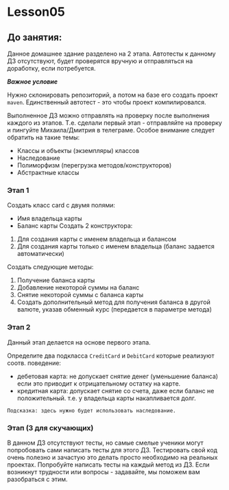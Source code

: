 # Lesson05

## До занятия:

Данное домашнее здание разделено на 2 этапа.
Автотесты к данному ДЗ отсутствуют, будет проверятся вручную и отправляться на доработку, если потребуется.

***Важное условие***

Нужно склонировать репозиторий, а потом на базе его создать проект `maven`.
Единственный автотест - это чтобы проект компилировался.

Выполненное ДЗ можно отправлять на проверку после выполнения каждого из этапов. Т.е. сделали первый этап - отправляйте на проверку и пингуйте Михаила/Дмитрия в телеграме.
Особое внимание следует обратить на такие темы:

- Классы и объекты (экземпляры) классов
- Наследование
- Полиморфизм (перегрузка методов/конструкторов)
- Абстрактные классы

### Этап 1

Создать класс card с двумя полями:

- Имя владельца карты
- Баланс карты
Создать 2 конструктора:

1. Для создания карты с именем владельца и балансом
2. Для создания карты только с именем владельца (баланс задается автоматически)

Создать следующие методы:

1. Получение баланса карты
2. Добавление некоторой суммы на баланс
3. Снятие некоторой суммы с баланса карты
4. Создать дополнительный метод для получения баланса в другой валюте, указав обменный курс
 (передается в параметре метода)
 
### Этап 2

Данный этап делается на основе первого этапа.

Определите два подкласса `CreditCard` и `DebitCard` которые реализуют соотв. поведение:

- дебетовая карта: не допускает снятие денег (уменьшение баланса) если это приводит к отрицательному остатку на карте.
- кредитная карта: допускает снятие со счета, даже если баланс не положительный. т.е. у владельца карты накапливается долг.

`Подсказка: здесь нужно будет использовать наследование.`

### Этап (3 для скучающих)

В данном ДЗ отсутствуют тесты, но самые смелые ученики могут попробовать сами написать тесты для этого ДЗ.
Тестировать свой код очень полезно и зачастую это делать просто необходимо на реальных проектах.
Попробуйте написать тесты на каждый метод из ДЗ.
Если возникнут трудности или вопросы - задавайте, мы поможем вам разобраться с этим.



